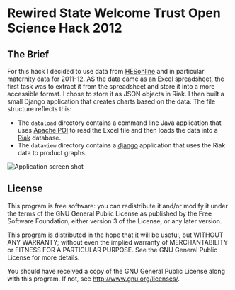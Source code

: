Rewired State Welcome Trust Open Science Hack 2012
==================================================

The Brief
---------

For this hack I decided to use data from [HESonline](http://www.hesonline.nhs.uk/)
and in particular maternity data for 2011-12. AS the data came as an Excel
spreadsheet, the first task was to extract it from the spreadsheet and store
it into a more accessible format. I chose to store it as JSON objects in
Riak. I then built a small Django application that creates charts based on
the data. The file structure reflects this:
* The `dataload` directory contains a command line Java application that
  uses [Apache POI](http://poi.apache.org/) to read the Excel file and then
  loads the data into a [Riak](http://basho.com/products/riak-overview/)
  database.
* The `dataview` directory contains a [django](https://www.djangoproject.com/)
  application that uses the Riak data to product graphs.

![Application screen shot](http://brunogirin.github.com/wthack12/screenshot.png)

License
-------

This program is free software: you can redistribute it and/or modify
it under the terms of the GNU General Public License as published by
the Free Software Foundation, either version 3 of the License, or
any later version.

This program is distributed in the hope that it will be useful,
but WITHOUT ANY WARRANTY; without even the implied warranty of
MERCHANTABILITY or FITNESS FOR A PARTICULAR PURPOSE.  See the
GNU General Public License for more details.

You should have received a copy of the GNU General Public License
along with this program.  If not, see <http://www.gnu.org/licenses/>.

